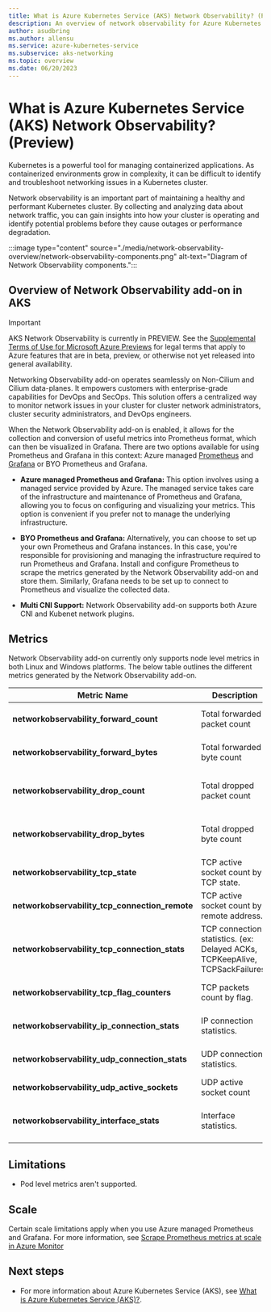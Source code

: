 ```yaml
---
title: What is Azure Kubernetes Service (AKS) Network Observability? (Preview)
description: An overview of network observability for Azure Kubernetes Service (AKS).
author: asudbring
ms.author: allensu
ms.service: azure-kubernetes-service
ms.subservice: aks-networking
ms.topic: overview
ms.date: 06/20/2023
---
```


# What is Azure Kubernetes Service (AKS) Network Observability? (Preview)

Kubernetes is a powerful tool for managing containerized applications. As containerized environments grow in complexity, it can be difficult to identify and troubleshoot networking issues in a Kubernetes cluster.

Network observability is an important part of maintaining a healthy and performant Kubernetes cluster. By collecting and analyzing data about network traffic, you can gain insights into how your cluster is operating and identify potential problems before they cause outages or performance degradation.

:::image type="content" source="./media/network-observability-overview/network-observability-components.png" alt-text="Diagram of Network Observability components.":::

## Overview of Network Observability add-on in AKS

> [!IMPORTANT]
> AKS Network Observability is currently in PREVIEW.
> See the [Supplemental Terms of Use for Microsoft Azure Previews](https://azure.microsoft.com/support/legal/preview-supplemental-terms/) for legal terms that apply to Azure features that are in beta, preview, or otherwise not yet released into general availability.

Networking Observability add-on operates seamlessly on Non-Cilium and Cilium data-planes. It empowers customers with enterprise-grade capabilities for DevOps and SecOps. This solution offers a centralized way to monitor network issues in your cluster for cluster network administrators, cluster security administrators, and DevOps engineers.

When the Network Observability add-on is enabled, it allows for the collection and conversion of useful metrics into Prometheus format, which can then be visualized in Grafana. There are two options available for using Prometheus and Grafana in this context: Azure managed [Prometheus](/azure/azure-monitor/essentials/prometheus-metrics-overview) and [Grafana](/azure/azure-monitor/visualize/grafana-plugin) or BYO Prometheus and Grafana.

* **Azure managed Prometheus and Grafana:** This option involves using a managed service provided by Azure. The managed service takes care of the infrastructure and maintenance of Prometheus and Grafana, allowing you to focus on configuring and visualizing your metrics. This option is convenient if you prefer not to manage the underlying infrastructure.

* **BYO Prometheus and Grafana:** Alternatively, you can choose to set up your own Prometheus and Grafana instances. In this case, you're responsible for provisioning and managing the infrastructure required to run Prometheus and Grafana. Install and configure Prometheus to scrape the metrics generated by the Network Observability add-on and store them. Similarly, Grafana needs to be set up to connect to Prometheus and visualize the collected data.

* **Multi CNI Support:** Network Observability add-on supports both Azure CNI and Kubenet network plugins.

## Metrics

 Network Observability add-on currently only supports node level metrics in both Linux and Windows platforms. The below table outlines the different metrics generated by the Network Observability add-on.

| Metric Name | Description | Labels | Linux | Windows |
|-------------|-------------|--------|-------|---------|
| **networkobservability_forward_count** | Total forwarded packet count | Direction, NodeName, Cluster | Yes | Yes |
| **networkobservability_forward_bytes** | Total forwarded byte count | Direction, NodeName, Cluster | Yes | Yes |
| **networkobservability_drop_count** | Total dropped packet count | Reason, Direction, NodeName, Cluster | Yes | Yes |
| **networkobservability_drop_bytes** | Total dropped byte count | Reason, Direction, NodeName, Cluster | Yes | Yes |
| **networkobservability_tcp_state** | TCP active socket count by TCP state. | State, NodeName, Cluster | Yes | Yes |
| **networkobservability_tcp_connection_remote** | TCP active socket count by remote address. | Address, Port, NodeName, Cluster | Yes | No |
| **networkobservability_tcp_connection_stats** | TCP connection statistics. (ex: Delayed ACKs, TCPKeepAlive, TCPSackFailures) | Statistic, NodeName, Cluster | Yes | Yes |
| **networkobservability_tcp_flag_counters** | TCP packets count by flag. | Flag, NodeName, Cluster | Yes | Yes |
| **networkobservability_ip_connection_stats** | IP connection statistics. | Statistic, NodeName, Cluster | Yes | No |
| **networkobservability_udp_connection_stats** | UDP connection statistics. | Statistic, NodeName, Cluster | Yes | No |
| **networkobservability_udp_active_sockets** | UDP active socket count | NodeName, Cluster | Yes | No |
| **networkobservability_interface_stats** | Interface statistics. | InterfaceName, Statistic, NodeName, Cluster | Yes | Yes |

## Limitations

* Pod level metrics aren't supported.

## Scale

Certain scale limitations apply when you use Azure managed Prometheus and Grafana. For more information, see [Scrape Prometheus metrics at scale in Azure Monitor](/azure/azure-monitor/essentials/prometheus-metrics-scrape-scale)

## Next steps

- For more information about Azure Kubernetes Service (AKS), see [What is Azure Kubernetes Service (AKS)?](/azure/aks/intro-kubernetes).

